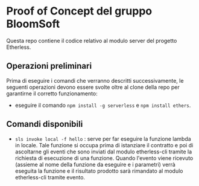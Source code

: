 # Proof of Concept del gruppo BloomSoft
Questa repo contiene il codice relativo al modulo server del progetto Etherless.

## Operazioni preliminari
Prima di eseguire i comandi che verranno descritti successivamente, le seguenti operazioni devono essere svolte oltre al clone della repo per garantirne il corretto funzionamento:
- eseguire il comando `npm install -g serverless` e `npm install ethers`.

## Comandi disponibili
- `sls invoke local -f hello` : serve per far eseguire la funzione lambda in locale. Tale funzione si occupa prima di istanziare il contratto e poi di ascoltarne gli eventi che sono inviati dal modulo etherless-cli tramite la richiesta di esecuzione di una funzione.
Quando l'evento viene ricevuto (assieme al nome della funzione da eseguire e i parametri) verrà eseguita la funzione e il risultato prodotto sarà rimandato al modulo etherless-cli tramite evento.